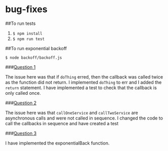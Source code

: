 # bug-fixes

##To run tests

1. `$ npm install`
2. `$ npm run test`

##To run exponential backoff

`$ node backoff/backoff.js`

###[Question 1](https://github.com/sedroche/bug-fixes/blob/master/questions/question1.js)

The issue here was that if `doThing` erred, then the callback was called twice as the function did not return.
I implemented `doThing` to err and I added the `return` statement.
I have implemented a test to check that the callback is only called once.

###[Question 2](https://github.com/sedroche/bug-fixes/blob/master/questions/question2.js)

The issue here was that `callOneService` and `callTwoService` are asynchronous calls and were not called in sequence.
I changed the code to call the callbacks in sequence and have created a test

###[Question 3](https://github.com/sedroche/bug-fixes/blob/master/backoff/backoff.js)

I have implemented the exponentialBack function.
